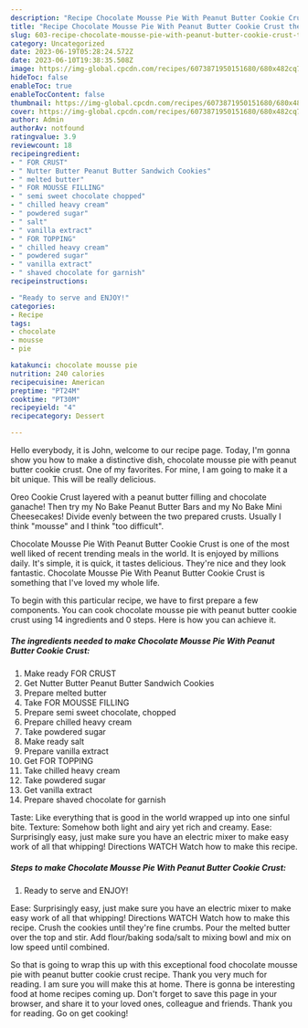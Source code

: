 ```yaml
---
description: "Recipe Chocolate Mousse Pie With Peanut Butter Cookie Crust the Very Delicious}"
title: "Recipe Chocolate Mousse Pie With Peanut Butter Cookie Crust the Very Delicious}"
slug: 603-recipe-chocolate-mousse-pie-with-peanut-butter-cookie-crust-the-very-delicious
category: Uncategorized
date: 2023-06-19T05:28:24.572Z
date: 2023-06-10T19:38:35.508Z
image: https://img-global.cpcdn.com/recipes/6073871950151680/680x482cq70/chocolate-mousse-pie-with-peanut-butter-cookie-crust-recipe-main-photo.jpg
hideToc: false
enableToc: true
enableTocContent: false
thumbnail: https://img-global.cpcdn.com/recipes/6073871950151680/680x482cq70/chocolate-mousse-pie-with-peanut-butter-cookie-crust-recipe-main-photo.jpg
cover: https://img-global.cpcdn.com/recipes/6073871950151680/680x482cq70/chocolate-mousse-pie-with-peanut-butter-cookie-crust-recipe-main-photo.jpg
author: Admin
authorAv: notfound
ratingvalue: 3.9
reviewcount: 18
recipeingredient:
- " FOR CRUST"
- " Nutter Butter Peanut Butter Sandwich Cookies"
- " melted butter"
- " FOR MOUSSE FILLING"
- " semi sweet chocolate chopped"
- " chilled heavy cream"
- " powdered sugar"
- " salt"
- " vanilla extract"
- " FOR TOPPING"
- " chilled heavy cream"
- " powdered sugar"
- " vanilla extract"
- " shaved chocolate for garnish"
recipeinstructions:

- "Ready to serve and ENJOY!"
categories:
- Recipe
tags:
- chocolate
- mousse
- pie

katakunci: chocolate mousse pie 
nutrition: 240 calories
recipecuisine: American
preptime: "PT24M"
cooktime: "PT30M"
recipeyield: "4"
recipecategory: Dessert

---
```



Hello everybody, it is John, welcome to our recipe page. Today, I'm gonna show you how to make a distinctive dish, chocolate mousse pie with peanut butter cookie crust. One of my favorites. For mine, I am going to make it a bit unique. This will be really delicious.

Oreo Cookie Crust layered with a peanut butter filling and chocolate ganache! Then try my No Bake Peanut Butter Bars and my No Bake Mini Cheesecakes! Divide evenly between the two prepared crusts. Usually I think &#34;mousse&#34; and I think &#34;too difficult&#34;.

Chocolate Mousse Pie With Peanut Butter Cookie Crust is one of the most well liked of recent trending meals in the world. It is enjoyed by millions daily. It's simple, it is quick, it tastes delicious. They're nice and they look fantastic. Chocolate Mousse Pie With Peanut Butter Cookie Crust is something that I've loved my whole life.


To begin with this particular recipe, we have to first prepare a few components. You can cook chocolate mousse pie with peanut butter cookie crust using 14 ingredients and 0 steps. Here is how you can achieve it.

<!--inarticleads1-->

##### The ingredients needed to make Chocolate Mousse Pie With Peanut Butter Cookie Crust:

1. Make ready  FOR CRUST
1. Get  Nutter Butter Peanut Butter Sandwich Cookies
1. Prepare  melted butter
1. Take  FOR MOUSSE FILLING
1. Prepare  semi sweet chocolate, chopped
1. Prepare  chilled heavy cream
1. Take  powdered sugar
1. Make ready  salt
1. Prepare  vanilla extract
1. Get  FOR TOPPING
1. Take  chilled heavy cream
1. Take  powdered sugar
1. Get  vanilla extract
1. Prepare  shaved chocolate for garnish


Taste: Like everything that is good in the world wrapped up into one sinful bite. Texture: Somehow both light and airy yet rich and creamy. Ease: Surprisingly easy, just make sure you have an electric mixer to make easy work of all that whipping! Directions WATCH Watch how to make this recipe. 

<!--inarticleads2-->

##### Steps to make Chocolate Mousse Pie With Peanut Butter Cookie Crust:


1. Ready to serve and ENJOY!

Ease: Surprisingly easy, just make sure you have an electric mixer to make easy work of all that whipping! Directions WATCH Watch how to make this recipe. Crush the cookies until they&#39;re fine crumbs. Pour the melted butter over the top and stir. Add flour/baking soda/salt to mixing bowl and mix on low speed until combined. 

So that is going to wrap this up with this exceptional food chocolate mousse pie with peanut butter cookie crust recipe. Thank you very much for reading. I am sure you will make this at home. There is gonna be interesting food at home recipes coming up. Don't forget to save this page in your browser, and share it to your loved ones, colleague and friends. Thank you for reading. Go on get cooking!
